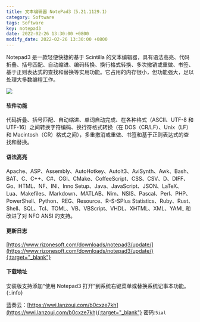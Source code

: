 ```yaml
---
title: 文本编辑器 NotePad3（5.21.1129.1）
category: Software
tags: Software
key: notepad3
date: 2022-02-26 13:30:00 +0800
modify_date: 2022-02-26 13:30:00 +0800
---
```


Notepad3 是一款轻便快捷的基于 Scintilla 的文本编辑器，具有语法高亮、代码折叠、括号匹配、自动缩进、编码转换、换行格式转换、多次撤销或重做、书签、基于正则表达式的查找和替换等实用功能。它占用的内存很小，但功能强大，足以处理大多数编程工作。

<!--more-->

![](https://nanlon.gitee.io/images/2022-02-17-notepad3-01.png)

#### 软件功能

代码折叠、括号匹配、自动缩进、单词自动完成、在各种格式（ASCII、UTF-8 和 UTF-16）之间转换字符编码、换行符格式转换（在 DOS（CR/LF）、Unix（LF）和 Macintosh（CR）格式之间），多重撤消或重做、书签和基于正则表达式的查找和替换。

#### 语法高亮

Apache、ASP、Assembly、AutoHotkey、AutoIt3、AviSynth、Awk、Bash、BAT、C、C++、C#、CGI、CMake、CoffeeScript、CSS、CSV、D、DIFF、Go、HTML、NF、INI、Inno Setup、Java、JavaScript、JSON、LaTeX、Lua、Makefiles、Markdown、MATLAB、Nim、NSIS、Pascal、Perl、PHP、PowerShell、Python、REG、Resource、R-S-SPlus Statistics、Ruby、Rust、Shell、SQL、Tcl、TOML、VB、VBScript、VHDL、XHTML、XML、YAML 和改进了对 NFO ANSI 的支持。

#### 更新日志

[https://www.rizonesoft.com/downloads/notepad3/update/](https://www.rizonesoft.com/downloads/notepad3/update/){:target="_blank"}

#### 下载地址

安装版支持添加“使用 Notepad3 打开”到系统右键菜单或替换系统记事本功能。
{:.info}

蓝奏云：[https://wwi.lanzouj.com/b0cxze7kh](https://wwi.lanzouj.com/b0cxze7kh){:target="_blank"}
密码:`5ial`
